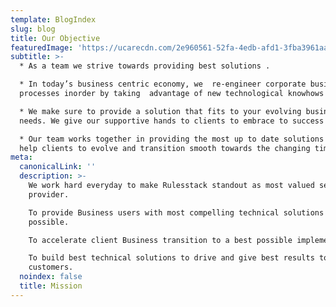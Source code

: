 ```yaml
---
template: BlogIndex
slug: blog
title: Our Objective
featuredImage: 'https://ucarecdn.com/2e960561-52fa-4edb-afd1-3fba3961aad4/'
subtitle: >-
  * As a team we strive towards providing best solutions .

  * In today’s business centric economy, we  re-engineer corporate business
  processes inorder by taking  advantage of new technological knowhows in IT. 

  * We make sure to provide a solution that fits to your evolving business
  needs. We give our supportive hands to clients to embrace to success . 

  * Our team works together in providing the most up to date solutions and we
  help clients to evolve and transition smooth towards the changing times.
meta:
  canonicalLink: ''
  description: >-
    We work hard everyday to make Rulesstack standout as most valued service
    provider. 

    To provide Business users with most compelling technical solutions ever
    possible. 

    To accelerate client Business transition to a best possible implementation. 

    To build best technical solutions to drive and give best results to
    customers. 
  noindex: false
  title: Mission
---
```


